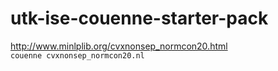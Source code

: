 # utk-ise-couenne-starter-pack
http://www.minlplib.org/cvxnonsep_normcon20.html    
`couenne cvxnonsep_normcon20.nl`
